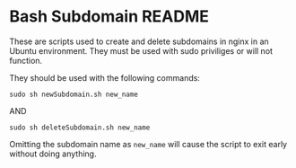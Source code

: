 # Bash Subdomain README
These are scripts used to create and delete subdomains in nginx in an Ubuntu environment. They must be used with sudo priviliges or will not function. 

They should be used with the following commands:
```
sudo sh newSubdomain.sh new_name
```

AND

```
sudo sh deleteSubdomain.sh new_name
```

Omitting the subdomain name as `new_name` will cause the script to exit early without doing anything. 
